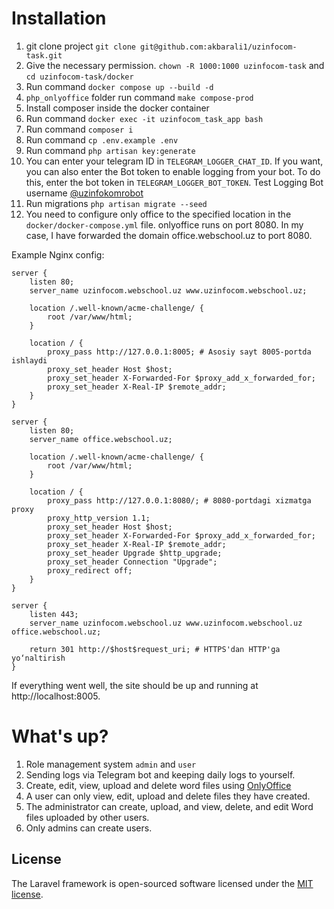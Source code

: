 # Installation

1. git clone project `git clone git@github.com:akbarali1/uzinfocom-task.git`
2. Give the necessary permission. `chown -R 1000:1000 uzinfocom-task` and `cd uzinfocom-task/docker`
3. Run command `docker compose up --build -d`
4. `php_onlyoffice` folder run command `make compose-prod`
5. Install composer inside the docker container
6. Run command `docker exec -it uzinfocom_task_app bash`
7. Run command `composer i`
8. Run command `cp .env.example .env`
9. Run command `php artisan key:generate`
10. You can enter your telegram ID in `TELEGRAM_LOGGER_CHAT_ID`. If you want, you can also enter the Bot token to enable logging from your bot. To do this, enter the bot token in `TELEGRAM_LOGGER_BOT_TOKEN`. Test Logging Bot username [@uzinfokomrobot](http://t.me/uzinfokomrobot)
11. Run migrations `php artisan migrate --seed`
12. You need to configure only office to the specified location in the `docker/docker-compose.yml` file. onlyoffice runs on port 8080. In my case, I have forwarded the domain office.webschool.uz to port 8080.

Example Nginx config:

```
server {
    listen 80;
    server_name uzinfocom.webschool.uz www.uzinfocom.webschool.uz;

    location /.well-known/acme-challenge/ {
        root /var/www/html;
    }

    location / {
        proxy_pass http://127.0.0.1:8005; # Asosiy sayt 8005-portda ishlaydi
        proxy_set_header Host $host;
        proxy_set_header X-Forwarded-For $proxy_add_x_forwarded_for;
        proxy_set_header X-Real-IP $remote_addr;
    }
}

server {
    listen 80;
    server_name office.webschool.uz;

    location /.well-known/acme-challenge/ {
        root /var/www/html;
    }

    location / {
        proxy_pass http://127.0.0.1:8080/; # 8080-portdagi xizmatga proxy
        proxy_http_version 1.1;
        proxy_set_header Host $host;
        proxy_set_header X-Forwarded-For $proxy_add_x_forwarded_for;
        proxy_set_header X-Real-IP $remote_addr;
        proxy_set_header Upgrade $http_upgrade;
        proxy_set_header Connection "Upgrade";
        proxy_redirect off;
    }
}

server {
    listen 443;
    server_name uzinfocom.webschool.uz www.uzinfocom.webschool.uz office.webschool.uz;

    return 301 http://$host$request_uri; # HTTPS'dan HTTP'ga yo‘naltirish
}
```

If everything went well, the site should be up and running at http://localhost:8005.

# What's up?

1. Role management system `admin` and `user`
2. Sending logs via Telegram bot and keeping daily logs to yourself.
3. Create, edit, view, upload and delete word files using [OnlyOffice](https://www.onlyoffice.com/)
4. A user can only view, edit, upload and delete files they have created.
5. The administrator can create, upload, and view, delete, and edit Word files uploaded by other users.
6. Only admins can create users.

## License

The Laravel framework is open-sourced software licensed under the [MIT license](https://opensource.org/licenses/MIT).
